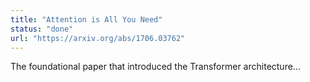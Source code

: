 ```yaml
---
title: "Attention is All You Need"
status: "done"
url: "https://arxiv.org/abs/1706.03762"
---
```


The foundational paper that introduced the Transformer architecture...